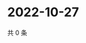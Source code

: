 # 2022-10-27

共 0 条

<!-- BEGIN WEIBO -->
<!-- 最后更新时间 Thu Oct 27 2022 13:18:53 GMT+0800 (China Standard Time) -->

<!-- END WEIBO -->
